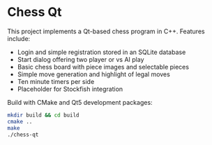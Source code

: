 # Chess Qt

This project implements a Qt-based chess program in C++.
Features include:

- Login and simple registration stored in an SQLite database
- Start dialog offering two player or vs AI play
- Basic chess board with piece images and selectable pieces
- Simple move generation and highlight of legal moves
- Ten minute timers per side
- Placeholder for Stockfish integration


Build with CMake and Qt5 development packages:

```bash
mkdir build && cd build
cmake ..
make
./chess-qt
```

